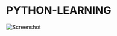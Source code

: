 # PYTHON-LEARNING
![Screenshot](https://raw.githubusercontent.com/rslozl/Python-Learning/master/1.png)

